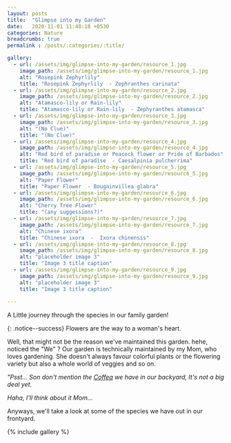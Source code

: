 ```yaml
---
layout: posts
title:  "Glimpse into my Garden"
date:   2020-11-01 11:48:18 +0530
categories: Nature
breadcrumbs: true
permalink : /posts/:categories/:title/

gallery:
  - url: /assets/img/glimpse-into-my-garden/resource_1.jpg
    image_path: /assets/img/glimpse-into-my-garden/resource_1.jpg
    alt: "Rosepink Zephyrlily"
    title: "Rosepink Zephyrlily  - Zephranthes carinata"
  - url: /assets/img/glimpse-into-my-garden/resource_2.jpg
    image_path: /assets/img/glimpse-into-my-garden/resource_2.jpg
    alt: "Atamasco-lily or Rain-lily"
    title: "Atamasco-lily or Rain-lily  - Zephyranthes atamasca"
  - url: /assets/img/glimpse-into-my-garden/resource_3.jpg
    image_path: /assets/img/glimpse-into-my-garden/resource_3.jpg
    alt: "(No Clue)"
    title: "(No Clue)"
  - url: /assets/img/glimpse-into-my-garden/resource_4.jpg
    image_path: /assets/img/glimpse-into-my-garden/resource_4.jpg
    alt: "Red bird of paradise or Peacock flower or Pride of Barbados"
    title: "Red bird of paradise  - Caesalpinia pulcherrima"
  - url: /assets/img/glimpse-into-my-garden/resource_5.jpg
    image_path: /assets/img/glimpse-into-my-garden/resource_5.jpg
    alt: "Paper Flower"
    title: "Paper Flower  - Bougainvillea glabra"
  - url: /assets/img/glimpse-into-my-garden/resource_6.jpg
    image_path: /assets/img/glimpse-into-my-garden/resource_6.jpg
    alt: "Cherry Tree Flower"
    title: "(any suggessions?)"
  - url: /assets/img/glimpse-into-my-garden/resource_7.jpg
    image_path: /assets/img/glimpse-into-my-garden/resource_7.jpg
    alt: "Chinese ixora"
    title: "Chinese ixora  -  Ixora chinensis"
  - url: /assets/img/glimpse-into-my-garden/resource_8.jpg
    image_path: /assets/img/glimpse-into-my-garden/resource_8.jpg
    alt: "placeholder image 3"
    title: "Image 3 title caption"
  - url: /assets/img/glimpse-into-my-garden/resource_9.jpg
    image_path: /assets/img/glimpse-into-my-garden/resource_9.jpg
    alt: "placeholder image 3"
    title: "Image 3 title caption"
    
---
```

A Little journey through the species in our family garden!

{: .notice--success}
Flowers are the way to a woman's heart.



Well, that might not be the reason we've maintained this garden. hehe, noticed the "We" ? Our garden is technically maintained by my Mom, who loves gardening. She doesn't always favour colorful plants or the flowering variety but also a whole world of veggies and so on.   

<i class="t-gray">"Psst... Son don't mention the <a class="htag" href="https://en.wikipedia.org/wiki/Coffea" title="A Coffee Plant">Coffea</a> we have in our backyard, It's not a big deal yet.</i> 

<i class="t-gray">Haha, I'll think about it Mom...</i> 

Anyways, we'll take a look at some of the species we have out in our frontyard.

{% include gallery %}
